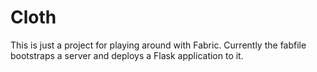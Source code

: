 # Cloth
This is just a project for playing around with Fabric. Currently the
fabfile bootstraps a server and deploys a Flask application to it.
